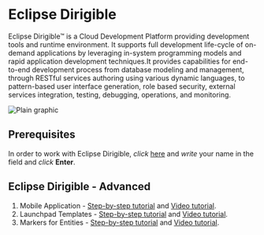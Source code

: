 # Eclipse Dirigible
Eclipse Dirigible™ is a Cloud Development Platform providing development tools and runtime environment. It supports 
full development life-cycle of on-demand applications by leveraging in-system programming models and rapid application
development techniques.It provides capabilities for end-to-end development process from database modeling and management, 
through RESTful services authoring using various dynamic languages, to pattern-based user interface generation, role based 
security, external services integration, testing, debugging, operations, and monitoring.

![Plain graphic](https://github.com/dirigiblelabs/curriculum/blob/master/DayanaVeselinova/Documentation/plain_graphic.PNG)

## Prerequisites 
In order to work with Eclipse Dirigible, *click* [here](http://dirigible.eclipse.org/) and *write* your name in the field
and *click* **Enter**.

## Eclipse Dirigible - Advanced
1. Mobile Application - [Step-by-step tutorial](https://github.com/dirigiblelabs/curriculum/blob/master/DayanaVeselinova/Documentation/Mobile_Application.md) and [Video tutorial](https://www.youtube.com/watch?v=0a1t2BsO8XA&list=PLNKd01MEkVeJYLtQ2S4HZyDQ1turGCZwr).
2. Launchpad Templates - [Step-by-step tutorial](https://github.com/dirigiblelabs/curriculum/blob/master/DayanaVeselinova/Documentation/Launchpad_Templates.md) and [Video tutorial](https://www.youtube.com/watch?v=r---r5cUkEw&index=3&list=PLNKd01MEkVeJYLtQ2S4HZyDQ1turGCZwr).
3. Markers for Entities - [Step-by-step tutorial](https://github.com/dirigiblelabs/curriculum/blob/master/DayanaVeselinova/Documentation/Markers_for_Entities.md) and [Video tutorial](https://www.youtube.com/watch?v=0NqG9c1Zaeo&list=PLNKd01MEkVeJYLtQ2S4HZyDQ1turGCZwr&index=4).
